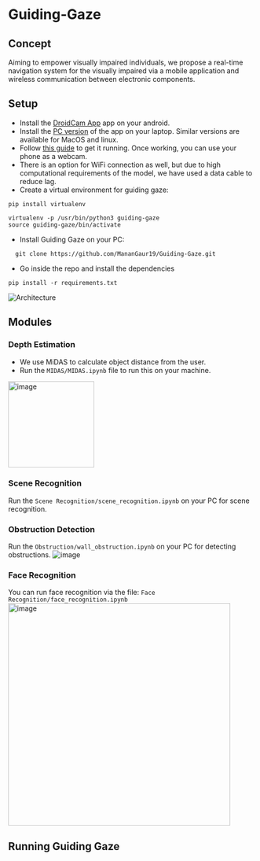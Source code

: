 # Guiding-Gaze

## Concept
Aiming to empower visually impaired individuals, we propose a real-time navigation system for the visually impaired via a mobile application
and wireless communication between electronic components.

## Setup
- Install the [DroidCam App](https://play.google.com/store/apps/details?id=com.dev47apps.droidcam&pcampaignid=web_share) app on your android.
- Install the [PC version](https://www.dev47apps.com/droidcam/windows/) of the app on your laptop. Similar versions are available for MacOS and linux.
- Follow [this guide](https://www.dev47apps.com/droidcam/connect/) to get it running. Once working, you can use your phone as a webcam.
- There is an option for WiFi connection as well, but due to high computational requirements of the model, we have used a data cable to reduce lag.
- Create a virtual environment for guiding gaze:
```
pip install virtualenv
```
```
virtualenv -p /usr/bin/python3 guiding-gaze
source guiding-gaze/bin/activate
```
- Install Guiding Gaze on your PC:
```
  git clone https://github.com/MananGaur19/Guiding-Gaze.git
```
- Go inside the repo and install the dependencies

```
pip install -r requirements.txt
```
  
![Architecture](https://github.com/MananGaur19/Guiding-Gaze/assets/56295289/0b1577e4-9132-46ad-acb2-4b1d376f26f7)

## Modules
### Depth Estimation
- We use MiDAS to calculate object distance from the user.
- Run the `MIDAS/MIDAS.ipynb` file to run this on your machine.
<img width="175" alt="image" src="https://github.com/MananGaur19/Guiding-Gaze/assets/56295289/a330d2cb-de73-4ccd-aea1-8b6926451a0e">


### Scene Recognition
Run the `Scene Recognition/scene_recognition.ipynb` on your PC for scene recognition.

### Obstruction Detection
Run the `Obstruction/wall_obstruction.ipynb` on your PC for detecting obstructions.
![image](https://github.com/MananGaur19/Guiding-Gaze/assets/56295289/1153f784-2a00-4081-bc03-7de1a791d023)

### Face Recognition
You can run face recognition via the file: `Face Recognition/face_recognition.ipynb`
<img width="452" alt="image" src="https://github.com/MananGaur19/Guiding-Gaze/assets/56295289/cab94169-7921-4dde-8ef3-bca258b6b834">

## Running Guiding Gaze













